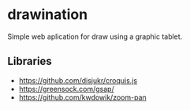 # drawination
Simple web aplication for draw using a graphic tablet. 
## Libraries 
* https://github.com/disjukr/croquis.js
* https://greensock.com/gsap/
* https://github.com/kwdowik/zoom-pan
